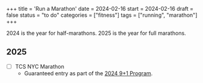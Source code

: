 +++
title = 'Run a Marathon'
date = 2024-02-16
start = 2024-02-16
draft = false
status = "to do"
categories = ["fitness"]
tags = ["running", "marathon"]
+++

2024 is the year for half-marathons.  2025 is the year for full marathons.

## 2025
- [ ] TCS NYC Marathon
  - Guaranteed entry as part of the [2024 9+1 Program](/bucketlist/9-plus-1-2024).